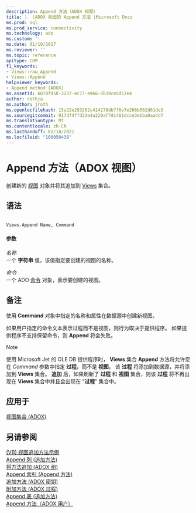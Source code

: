 ```yaml
---
description: Append 方法（ADOX 视图）
title: )  (ADOX 视图的 Append 方法 |Microsoft Docs
ms.prod: sql
ms.prod_service: connectivity
ms.technology: ado
ms.custom: ''
ms.date: 01/19/2017
ms.reviewer: ''
ms.topic: reference
apitype: COM
f1_keywords:
- Views::raw_Append
- Views::Append
helpviewer_keywords:
- Append method [ADOX]
ms.assetid: 6070fd58-3237-4c77-a966-5b39ce5d57e4
author: rothja
ms.author: jroth
ms.openlocfilehash: 15a22e293262c414278db7f6e7e266b562d61de3
ms.sourcegitcommit: 917df4ffd22e4a229af7dc481dcce3ebba0aa4d7
ms.translationtype: MT
ms.contentlocale: zh-CN
ms.lasthandoff: 02/10/2021
ms.locfileid: "100050438"
---
```

# <a name="append-method-adox-views"></a>Append 方法（ADOX 视图）
创建新的 [视图](./view-object-adox.md) 对象并将其追加到 [Views](./views-collection-adox.md) 集合。  
  
## <a name="syntax"></a>语法  
  
```  
  
Views.Append Name, Command  
```  
  
#### <a name="parameters"></a>参数  
 *名称*  
 一个 **字符串** 值，该值指定要创建的视图的名称。  
  
 *命令*  
 一个 ADO [命令](../ado-api/command-object-ado.md) 对象，表示要创建的视图。  
  
## <a name="remarks"></a>备注  
 使用 **Command** 对象中指定的名称和属性在数据源中创建新视图。  
  
 如果用户指定的命令文本表示过程而不是视图，则行为取决于提供程序。 如果提供程序不支持保留命令，则 **Append** 将会失败。  
  
> [!NOTE]
>  使用 Microsoft Jet 的 OLE DB 提供程序时， **Views** 集合 **Append** 方法将允许您在 *Command* 参数中指定 **过程**，而不是 **视图**。 该 **过程** 将添加到数据源，并将添加到 **Views** 集合。 **追加** 后，如果刷新了 **过程** 和 **视图** 集合，则该 **过程** 将不再出现在 **Views** 集合中并且会出现在 "**过程**" 集合中。  
  
## <a name="applies-to"></a>应用于  
 [视图集合 (ADOX)](./views-collection-adox.md)  
  
## <a name="see-also"></a>另请参阅  
 [ (VB) 视图追加方法示例 ](./views-append-method-example-vb.md)   
 [Append 列 (追加方法) ](./append-method-adox-columns.md)   
 [将方法追加 (ADOX 组) ](./append-method-adox-groups.md)   
 [Append 索引 (Append 方法) ](./append-method-adox-indexes.md)   
 [追加方法 (ADOX 密钥) ](./append-method-adox-keys.md)   
 [附加方法 (ADOX 过程) ](./append-method-adox-procedures.md)   
 [Append 表 (追加方法) ](./append-method-adox-tables.md)   
 [Append 方法（ADOX 用户）](./append-method-adox-users.md)